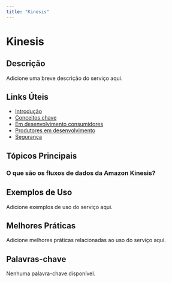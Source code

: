 ```yaml
---
title: "Kinesis"
---
```


# Kinesis

## Descrição

Adicione uma breve descrição do serviço aqui.

## Links Úteis

- [Introdução](https://docs.aws.amazon.com/streams/latest/dev/introduction.html)
- [Conceitos chave](https://docs.aws.amazon.com/streams/latest/dev/key-concepts.html)
- [Em desenvolvimento consumidores](https://docs.aws.amazon.com/streams/latest/dev/developing-consumers.html)
- [Produtores em desenvolvimento](https://docs.aws.amazon.com/streams/latest/dev/developing-producers.html)
- [Segurança](https://docs.aws.amazon.com/streams/latest/dev/security.html)

## Tópicos Principais

### O que são os fluxos de dados da Amazon Kinesis?

## Exemplos de Uso

Adicione exemplos de uso do serviço aqui.

## Melhores Práticas

Adicione melhores práticas relacionadas ao uso do serviço aqui.

## Palavras-chave

Nenhuma palavra-chave disponível.
